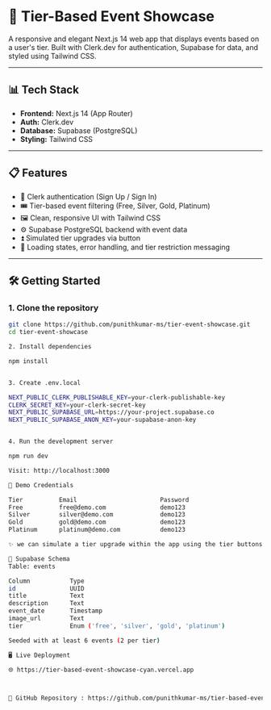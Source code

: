 # 🚀 Tier-Based Event Showcase

A responsive and elegant Next.js 14 web app that displays events based on a user's tier. Built with Clerk.dev for authentication, Supabase for data, and styled using Tailwind CSS.

---

## 📊 Tech Stack

- **Frontend:** Next.js 14 (App Router)
- **Auth:** Clerk.dev
- **Database:** Supabase (PostgreSQL)
- **Styling:** Tailwind CSS

---

## 📋 Features

- 🔐 Clerk authentication (Sign Up / Sign In)
- 🎟️ Tier-based event filtering (Free, Silver, Gold, Platinum)
- 🖼️ Clean, responsive UI with Tailwind CSS
- ⚙️ Supabase PostgreSQL backend with event data
- ⏫ Simulated tier upgrades via button
- 🧠 Loading states, error handling, and tier restriction messaging

---

## 🛠️ Getting Started

### 1. Clone the repository

```bash
git clone https://github.com/punithkumar-ms/tier-event-showcase.git
cd tier-event-showcase

2. Install dependencies

npm install


3. Create .env.local

NEXT_PUBLIC_CLERK_PUBLISHABLE_KEY=your-clerk-publishable-key
CLERK_SECRET_KEY=your-clerk-secret-key
NEXT_PUBLIC_SUPABASE_URL=https://your-project.supabase.co
NEXT_PUBLIC_SUPABASE_ANON_KEY=your-supabase-anon-key


4. Run the development server

npm run dev

Visit: http://localhost:3000

🔐 Demo Credentials

Tier	      Email	                      Password
Free	      free@demo.com	              demo123
Silver	      silver@demo.com	          demo123
Gold	      gold@demo.com	              demo123
Platinum	  platinum@demo.com	          demo123

✨ we can simulate a tier upgrade within the app using the tier buttons in the header.

🧾 Supabase Schema
Table: events

Column	         Type
id	             UUID
title	         Text
description	     Text
event_date	     Timestamp
image_url	     Text
tier	         Enum ('free', 'silver', 'gold', 'platinum')

Seeded with at least 6 events (2 per tier)

🖥️ Live Deployment

🌐 https://tier-based-event-showcase-cyan.vercel.app



📁 GitHub Repository : https://github.com/punithkumar-ms/tier-based-event-showcase